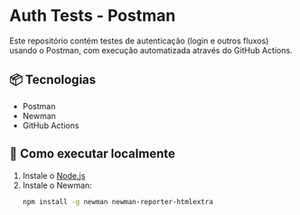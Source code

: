 # Auth Tests - Postman

Este repositório contém testes de autenticação (login e outros fluxos) usando o Postman, com execução automatizada através do GitHub Actions.

## 📦 Tecnologias

- Postman
- Newman
- GitHub Actions

## 🚀 Como executar localmente

1. Instale o [Node.js](https://nodejs.org/)
2. Instale o Newman:
   ```bash
   npm install -g newman newman-reporter-htmlextra

